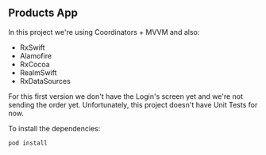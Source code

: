 ## Products App

In this project we're using Coordinators + MVVM and also:
- RxSwift
- Alamofire
- RxCocoa
- RealmSwift
- RxDataSources

For this first version we don't have the Login's screen yet and we're not sending the order yet.
Unfortunately, this project doesn't have Unit Tests for now.

To install the dependencies:
```
pod install
```
